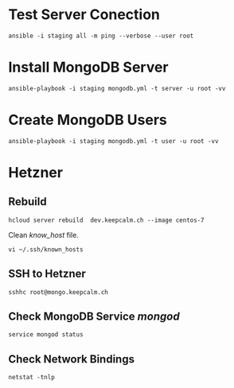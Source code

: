 Test Server Conection
==
```
ansible -i staging all -m ping --verbose --user root
```

Install MongoDB Server
======================
```
ansible-playbook -i staging mongodb.yml -t server -u root -vv
```


Create MongoDB Users
====================
```
ansible-playbook -i staging mongodb.yml -t user -u root -vv
```



Hetzner
==
Rebuild
--

```
hcloud server rebuild  dev.keepcalm.ch --image centos-7
```
Clean _know_host_ file.
```
vi ~/.ssh/known_hosts
```

SSH to Hetzner
--
```
sshhc root@mongo.keepcalm.ch
```

Check MongoDB Service _mongod_
--
```
service mongod status
```
Check Network Bindings
--
```
netstat -tnlp
```
